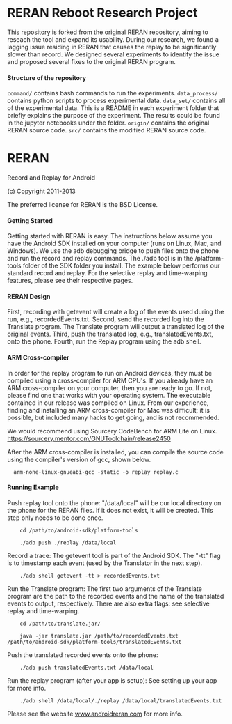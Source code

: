 RERAN Reboot Research Project
====
This repository is forked from the original RERAN repository, aiming to reseach the tool and expand its usability. During our research, we found a lagging issue residing in RERAN that causes the replay to be significantly slower than record. We designed several experiments to identify the issue and proposed several fixes to the original RERAN program.

#### Structure of the repository
`command/` contains bash commands to run the experiments.
`data_process/` contains python scripts to process experimental data.
`data_set/` contains all of the experimental data. This is a README in each experiment folder that briefly explains the purpose of the experiment. The results could be found in the jupyter notebooks under the folder.
`origin/` contains the original RERAN source code.
`src/` contains the modified RERAN source code.

RERAN
=====
Record and Replay for Android

(c)  Copyright 2011-2013

The preferred license for RERAN is the BSD License.

#### Getting Started

Getting started with RERAN is easy. The instructions below assume you
have the Android SDK installed on your computer (runs on Linux, Mac, 
and Windows). We use the adb debugging bridge to push files onto the 
phone and run the record and replay commands. The ./adb tool is in the 
/platform-tools folder of the SDK folder you install. The example below 
performs our standard record and replay. For the selective replay and 
time-warping features, please see their respective pages.

#### RERAN Design

First, recording with getevent will create a log of the events used 
during the run, e.g., recordedEvents.txt. Second, send the recorded 
log into the Translate program. The Translate program will output a 
translated log of the original events. Third, push the translated 
log, e.g., translatedEvents.txt, onto the phone. Fourth, run the Replay 
program using the adb shell.


#### ARM Cross-compiler

In order for the replay program to run on Android devices, they must be compiled using a cross-compiler for ARM CPU's. If you already have an ARM cross-compiler on your computer, then you are ready to go. If not, please find one that works with your operating system. The executable contained in our release was compiled on Linux. From our experience, finding and installing an ARM cross-compiler for Mac was difficult; it is possible, but included many hacks to get going, and is not recommended. 

We would recommend using Sourcery CodeBench for ARM Lite on Linux. 
https://sourcery.mentor.com/GNUToolchain/release2450

After the ARM cross-compiler is installed, you can compile the source code using the compiler's version of gcc, shown below.
```    
  arm-none-linux-gnueabi-gcc -static -o replay replay.c
```

#### Running Example

Push replay tool onto the phone: "/data/local" will be our local 
directory on the phone for the RERAN files. If it does not exist, it 
will be created. This step only needs to be done once.
```
    cd /path/to/android-sdk/platform-tools
    
    ./adb push ./replay /data/local
```    

Record a trace: The getevent tool is part of the Android SDK. The "-tt" 
flag is to timestamp each event (used by the Translator in the next step).
```
    ./adb shell getevent -tt > recordedEvents.txt
```    

Run the Translate program: The first two arguments of the Translate 
program are the path to the recorded events and the name of the translated 
events to output, respectively. There are also extra flags: see selective 
replay and time-warping.
```
    cd /path/to/translate.jar/
    
    java -jar translate.jar /path/to/recordedEvents.txt /path/to/android-sdk/platform-tools/translatedEvents.txt
```    

Push the translated recorded events onto the phone:
```
    ./adb push translatedEvents.txt /data/local
```    

Run the replay program (after your app is setup): See setting up your 
app for more info.
```
    ./adb shell /data/local/./replay /data/local/translatedEvents.txt
```    

Please see the website www.androidreran.com for more info.